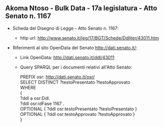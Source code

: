 ## Akoma Ntoso - Bulk Data - 17a legislatura - Atto Senato n. 1167 ##

* Scheda del Disegno di Legge - Atto Senato n. 1167:
	* http url: http://www.senato.it/leg/17/BGT/Schede/Ddliter/43011.htm

* Riferimenti al sito OpenData del Senato http://dati.senato.it/:
	* Link OpenData: http://dati.senato.it/ddl/43011
	* Query SPARQL per i documenti relativi all'Atto Senato:

        PREFIX osr: <http://dati.senato.it/osr/>  
		SELECT DISTINCT ?testoPresentato ?testoApprovato  
		WHERE  
		{  
		    ?ddl a osr:Ddl.  
		    ?ddl osr:idFase 1167 .  
		    OPTIONAL { ?ddl osr:testoPresentato ?testoPresentato }  
		    OPTIONAL { ?ddl osr:testoApprovato ?testoApprovato }  
		}
		